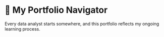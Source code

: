 # 🧭 My Portfolio Navigator

Every data analyst starts somewhere, and this portfolio reflects my ongoing learning process.